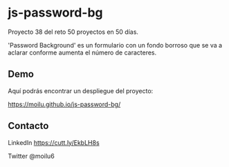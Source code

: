 # js-password-bg

Proyecto 38 del reto 50 proyectos en 50 días.

'Password Background' es un formulario con un fondo borroso que se va a aclarar conforme aumenta el número de caracteres.

## Demo

Aquí podrás encontrar un despliegue del proyecto:

https://moilu.github.io/js-password-bg/

## Contacto

LinkedIn https://cutt.ly/EkbLH8s

Twitter @moilu6
